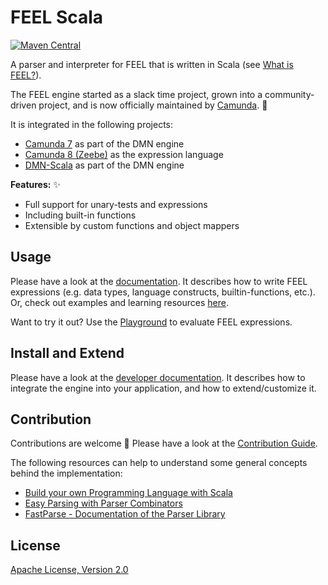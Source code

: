 # FEEL Scala

[![Maven Central](https://maven-badges.herokuapp.com/maven-central/org.camunda.feel/feel-engine/badge.svg)](https://maven-badges.herokuapp.com/maven-central/org.camunda.feel/feel-engine)

A parser and interpreter for FEEL that is written in Scala (see [What is FEEL?](https://docs.camunda.io/docs/next/components/modeler/feel/what-is-feel/)).

The FEEL engine started as a slack time project, grown into a community-driven project, and is now officially maintained by [Camunda](https://camunda.org/). :rocket: 

It is integrated in the following projects:
* [Camunda 7](https://docs.camunda.org/manual/user-guide/dmn-engine/feel/) as part of the DMN engine
* [Camunda 8 (Zeebe)](https://docs.camunda.io/docs/product-manuals/concepts/expressions#the-expression-language) as the expression language
* [DMN-Scala](https://github.com/camunda/dmn-scala/) as part of the DMN engine

**Features:** :sparkles:

* Full support for unary-tests and expressions 
* Including built-in functions
* Extensible by custom functions and object mappers

## Usage 

Please have a look at the [documentation](https://docs.camunda.io/docs/next/components/modeler/feel/language-guide/feel-expressions-introduction/). It describes how to write FEEL expressions (e.g. data types, language constructs, builtin-functions, etc.). Or, check out examples and learning resources [here](https://camunda.github.io/feel-scala/docs/learn/).

Want to try it out? Use the [Playground](https://camunda.github.io/feel-scala/docs/playground/) to evaluate FEEL expressions. 

## Install and Extend

Please have a look at the [developer documentation](https://camunda.github.io/feel-scala/docs/developer-guide). It describes how to integrate the engine into your application, and how to extend/customize it.

## Contribution

Contributions are welcome 🎉 Please have a look at the [Contribution Guide](./CONTRIBUTING.md).

The following resources can help to understand some general concepts behind the implementation: 
* [Build your own Programming Language with Scala](https://www.lihaoyi.com/post/BuildyourownProgrammingLanguagewithScala.html)
* [Easy Parsing with Parser Combinators](https://www.lihaoyi.com/post/EasyParsingwithParserCombinators.html)
* [FastParse - Documentation of the Parser Library](https://com-lihaoyi.github.io/fastparse/)

## License

[Apache License, Version 2.0](./LICENSE)
